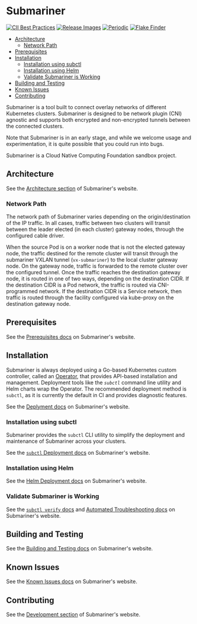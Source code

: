 # Submariner

<!-- markdownlint-disable line-length -->
[![CII Best Practices](https://bestpractices.coreinfrastructure.org/projects/4865/badge)](https://bestpractices.coreinfrastructure.org/projects/4865)
[![Release Images](https://github.com/submariner-io/submariner/workflows/Release%20Images/badge.svg)](https://github.com/submariner-io/submariner/actions?query=workflow%3A%22Release+Images%22)
[![Periodic](https://github.com/submariner-io/submariner/workflows/Periodic/badge.svg)](https://github.com/submariner-io/submariner/actions?query=workflow%3APeriodic)
[![Flake Finder](https://github.com/submariner-io/submariner/workflows/Flake%20Finder/badge.svg)](https://github.com/submariner-io/submariner/actions?query=workflow%3A%22Flake+Finder%22)
<!-- markdownlint-enable line-length -->

<!-- START doctoc generated TOC please keep comment here to allow auto update -->
<!-- DON'T EDIT THIS SECTION, INSTEAD RE-RUN doctoc TO UPDATE -->

- [Architecture](#architecture)
  - [Network Path](#network-path)
- [Prerequisites](#prerequisites)
- [Installation](#installation)
  - [Installation using subctl](#installation-using-subctl)
  - [Installation using Helm](#installation-using-helm)
  - [Validate Submariner is Working](#validate-submariner-is-working)
- [Building and Testing](#building-and-testing)
- [Known Issues](#known-issues)
- [Contributing](#contributing)

<!-- END doctoc generated TOC please keep comment here to allow auto update -->

Submariner is a tool built to connect overlay networks of different Kubernetes clusters.
Submariner is designed to be network plugin (CNI) agnostic and supports both encrypted and
non-encrypted tunnels between the connected clusters.

Note that Submariner is in an early stage, and while we welcome usage and experimentation, it is quite possible that you could run into
bugs.

Submariner is a Cloud Native Computing Foundation sandbox project.

## Architecture

See the [Architecture section](https://submariner.io/getting-started/architecture/) of Submariner's website.

### Network Path

The network path of Submariner varies depending on the origin/destination of the IP traffic. In all cases, traffic between two clusters will
transit between the leader elected (in each cluster) gateway nodes, through the configured cable driver.

When the source Pod is on a worker node that is not the elected gateway node, the traffic destined for the remote cluster will transit
through the submariner VXLAN tunnel (`vx-submariner`) to the local cluster gateway node.
On the gateway node, traffic is forwarded to the remote cluster over the configured tunnel.
Once the traffic reaches the destination gateway node, it is routed in one of two ways,
depending on the destination CIDR. If the destination CIDR is a Pod network, the traffic is routed via CNI-programmed network. If the
destination CIDR is a Service network, then traffic is routed through the facility configured via kube-proxy on the destination gateway
node.

## Prerequisites

See the [Prerequisites docs](https://submariner.io/getting-started/#prerequisites) on Submariner's website.

## Installation

Submariner is always deployed using a Go-based Kubernetes custom controller, called an
[Operator](https://github.com/submariner-io/submariner-operator), that provides API-based installation and management. Deployment tools like
the *`subctl`* command line utility and Helm charts wrap the Operator. The recommended deployment method is `subctl`, as it is currently the
default in CI and provides diagnostic features.

See the [Deplyment docs](https://submariner.io/operations/deployment/) on Submariner's website.

### Installation using subctl

Submariner provides the `subctl` CLI utility to simplify the deployment and maintenance of Submariner across your clusters.

See the [`subctl` Deployment docs](https://submariner.io/operations/deployment/subctl/) on Submariner's website.

### Installation using Helm

See the [Helm Deployment docs](https://submariner.io/operations/deployment/helm/) on Submariner's website.

### Validate Submariner is Working

See the [`subctl verify` docs](https://submariner.io/operations/deployment/subctl/#verify) and [Automated
Troubleshooting docs](https://submariner.io/operations/troubleshooting/#automated-troubleshooting) on Submariner's website.

## Building and Testing

See the [Building and Testing docs](https://submariner.io/development/building-testing/) on Submariner's website.

## Known Issues

See the [Known Issues docs](https://submariner.io/operations/known-issues/) on Submariner's website.

## Contributing

See the [Development section](https://submariner.io/development/) of Submariner's website.
